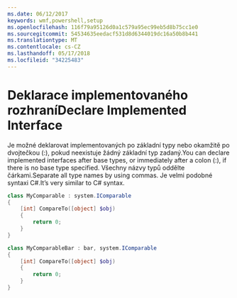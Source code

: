 ```yaml
---
ms.date: 06/12/2017
keywords: wmf,powershell,setup
ms.openlocfilehash: 116f79a95126d0a1c579a95ec99eb5d8b75cc1e0
ms.sourcegitcommit: 54534635eedacf531d8d6344019dc16a50b8b441
ms.translationtype: MT
ms.contentlocale: cs-CZ
ms.lasthandoff: 05/17/2018
ms.locfileid: "34225483"
---
```

# <a name="declare-implemented-interface"></a><span data-ttu-id="0dacc-102">Deklarace implementovaného rozhraní</span><span class="sxs-lookup"><span data-stu-id="0dacc-102">Declare Implemented Interface</span></span>

<span data-ttu-id="0dacc-103">Je možné deklarovat implementovaných po základní typy nebo okamžitě po dvojtečkou (:), pokud neexistuje žádný základní typ zadaný.</span><span class="sxs-lookup"><span data-stu-id="0dacc-103">You can declare implemented interfaces after base types, or immediately after a colon (:), if there is no base type specified.</span></span> <span data-ttu-id="0dacc-104">Všechny názvy typů oddělte čárkami.</span><span class="sxs-lookup"><span data-stu-id="0dacc-104">Separate all type names by using commas.</span></span> <span data-ttu-id="0dacc-105">Je velmi podobné syntaxi C#.</span><span class="sxs-lookup"><span data-stu-id="0dacc-105">It’s very similar to C# syntax.</span></span>

```powershell
class MyComparable : system.IComparable
{
    [int] CompareTo([object] $obj)
    {
        return 0;
    }
}

class MyComparableBar : bar, system.IComparable
{
    [int] CompareTo([object] $obj)
    {
        return 0;
    }
}
```
